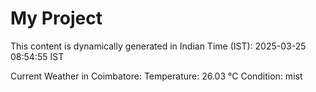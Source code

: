 # My Project

This content is dynamically generated in Indian Time (IST): 2025-03-25 08:54:55 IST


Current Weather in Coimbatore:
Temperature: 26.03 °C
Condition: mist
